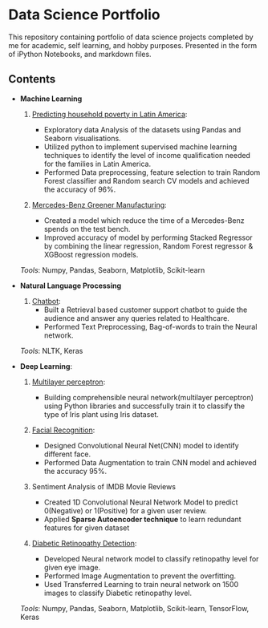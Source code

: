 # Data Science Portfolio
This repository containing portfolio of data science projects completed by me for academic, self learning, and hobby purposes. Presented in the form of iPython Notebooks, and markdown files.


## Contents
* **Machine Learning**
  1. [Predicting household poverty in Latin America](https://github.com/Doddabasu124/Doddbasu124/tree/main/Machine%20Learning/Income%20qualification):
     * Exploratory data Analysis of the datasets using Pandas and Seaborn visualisations.
     * Utilized python to implement supervised machine learning techniques to identify the level of income qualification needed for the families in Latin America.
     * Performed Data preprocessing, feature selection to train Random Forest classifier and Random search CV models and achieved the accuracy of 96%.
  
  2. [Mercedes-Benz Greener Manufacturing](https://github.com/Doddabasu124/Doddbasu124/tree/main/Machine%20Learning/Mercedes-Benz%20Greener%20Manufacturing):
     * Created a model which reduce the time of a Mercedes-Benz spends on the test bench.
     * Improved accuracy of model by performing Stacked Regressor by combining the linear regression, Random Forest regressor & XGBoost regression models.
     
   *Tools*: Numpy, Pandas, Seaborn, Matplotlib, Scikit-learn
   
 
* **Natural Language Processing**
  1. [Chatbot](https://github.com/Doddabasu124/Doddbasu124/tree/main/NLP/Chatbot):
     * Built a Retrieval based customer support chatbot to guide the audience and answer any queries related to Healthcare.                               
     * Performed Text Preprocessing, Bag-of-words to train the Neural network.
     
   *Tools*: NLTK, Keras
  
 
* **Deep Learning**:
   1. [Multilayer perceptron](https://github.com/Doddabasu124/Doddbasu124/tree/main/MLP):
      * Building comprehensible neural network(multilayer perceptron) using Python libraries and successfully train it to classify the type of Iris plant using Iris            dataset. 
  
   2. [Facial Recognition](https://github.com/Doddabasu124/Doddbasu124/tree/main/Deep%20Learning/Facial%20Recognition):
      * Designed Convolutional Neural Net(CNN) model to identify different face.                               
      * Performed Data Augmentation to train CNN model and achieved the accuracy 95%.

   3. Sentiment Analysis of IMDB Movie Reviews
      * Created 1D Convolutional Neural Network Model to predict 0(Negative) or 1(Positive) for a given user review.
      * Applied **Sparse Autoencoder technique** to learn redundant features for given dataset
                                                                                                  

   3. [Diabetic Retinopathy Detection](https://github.com/Doddabasu124/Doddbasu124/tree/main/Deep%20Learning/Diabetic%20Retinopathy%20Detection):
      * Developed Neural network model to classify retinopathy level for given eye image.                                                                              
      * Performed Image Augmentation to prevent the overfitting.
      * Used Transferred Learning to train neural network on 1500 images to classify Diabetic retinopathy level.

   *Tools*: Numpy, Pandas, Seaborn, Matplotlib, Scikit-learn, TensorFlow, Keras

